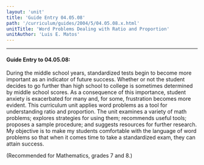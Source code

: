 ```yaml
---
layout: 'unit'
title: 'Guide Entry 04.05.08'
path: '/curriculum/guides/2004/5/04.05.08.x.html'
unitTitle: 'Word Problems Dealing with Ratio and Proportion'
unitAuthor: 'Luis E. Matos'
---
```


<body>
<hr/>
 <h4>
  Guide Entry to 04.05.08:
 </h4>
 <p>
  During the middle school years, standardized tests begin to become more important as an indicator of future success.  Whether or not the student decides to go further than high school to college is sometimes determined by middle school scores.  As a consequence of this importance, student anxiety is exacerbated for many and, for some, frustration becomes more evident.  This curriculum unit applies word problems as a tool for understanding ratio and proportion.   The unit examines a variety of math problems; explores strategies for using them; recommends useful tools; proposes a sample procedure; and suggests resources for further research.  My objective is to make my students comfortable with the language of word problems so that when it comes time to take a standardized exam, they can attain success.
 </p>
<p>
  (Recommended for Mathematics, grades 7 and 8.)
 </p>

</body>
